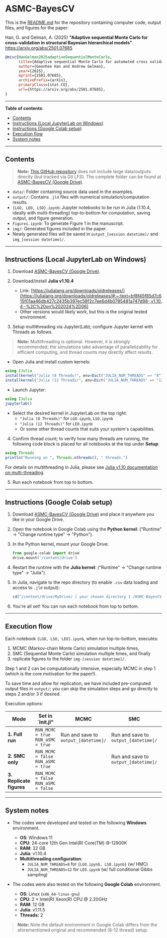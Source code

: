# ASMC-BayesCV

This is the [README.md](https://github.com/geonhee619/ASMC-BayesCV/blob/main/README.md) for the repository containing computer code, output files, and figures for the paper:

Han, G. and Gelman, A. (2025) **"Adaptive sequential Monte Carlo for cross-validation in structural Bayesian hierarchical models"**. <https://arxiv.org/abs/2501.07685>

```bibtex
@misc{HanGelman2025adaptiveSequentialMonteCarlo,
      title={Adaptive sequential Monte Carlo for automated cross validation in structural Bayesian hierarchical models}, 
      author={Geonhee Han and Andrew Gelman},
      year={2025},
      eprint={2501.07685},
      archivePrefix={arXiv},
      primaryClass={stat.CO},
      url={https://arxiv.org/abs/2501.07685}, 
}
```

---

**Table of contents**:
- [Contents](#contents)
- [Instructions (Local JupyterLab on Windows)](#instructions-local-jupyterlab-on-windows)
- [Instructions (Google Colab setup)](#instructions-google-colab-setup)
- [Execution flow](#execution-flow)
- [System notes](#system-notes)

---

## Contents

> **Note:** [This GitHub repository](https://github.com/geonhee619/ASMC-BayesCV) does not include large data/outputs directly (but tracked via Git LFS). The complete folder can be found at [ASMC-BayesCV (Google Drive)]().

- `data/`: Folder containing source data used in the examples.
- `output/`: Contains `.jld` files with numerical simulation/computation results.
- `{LGO, LEO, LSO}.ipynb`: Jupyter notebooks to be run in Julia (1.10.4, ideally with multi-threading) top-to-bottom for computation, saving output, and figure generation.
- `Figures.ipynb`: To generate Figure 1 in the manuscript.
- `img/`: Generated figures included in the paper.
- Newly generated files will be saved in  `output_[session datetime]/` and  `img_[session datetime]/`.

---

## Instructions (Local JupyterLab on Windows)

1. Download [ASMC-BayesCV (Google Drive)]().

2. Download/install **Julia v1.10.4**
   - Link: [https://julialang.org/downloads/oldreleases/](https://julialang.org/downloads/oldreleases/#:~:text=bf8f45f85d7c615f01aa46db427c2435b397ec58f2c7ee6d4b0785481a747d98-,v1.10.4,-%2C%20on%202024%2D06)
   - Other versions would likely work, but this is the original tested environment.

3. Setup multithreading via Jupyter(Lab); configure Jupyter kernel with Threads as follows.

> **Note:** Multithreading is optional. However, it is strongly recommended; the simulations take advantage of parallelizability for efficient computing, and thread counts may directly affect results.

   - Open Julia and install custom kernels:
   ```julia
   using IJulia
   installkernel("Julia (8 Threads)", env=Dict("JULIA_NUM_THREADS" => "8"))
   installkernel("Julia (12 Threads)", env=Dict("JULIA_NUM_THREADS" => "12"))
   ```

   - Launch Jupyter:
   ```julia
   using IJulia
   jupyterlab()
   ```

   - Select the desired kernel in JupyterLab on the top right:
     - `"Julia (8 Threads)"` for `LGO.ipynb`, `LSO.ipynb`
     - `"Julia (12 Threads)"` for `LEO.ipynb`
     - Or some other thread counts that suits your system's capabilities.

4. Confirm thread count; to verify how many threads are running, the following code block is placed for all notebooks at the top under **Setup**:

```julia
using Threads
println("Running on ", Threads.nthreads(), " threads.")
```

For details on multithreading in Julia, please see [Julia v1.10 documentation on multi-threading](https://docs.julialang.org/en/v1/manual/multi-threading/).

5. Run each notebook from top to bottom.

---

## Instructions (Google Colab setup)

1. Download [ASMC-BayesCV (Google Drive)]() and place it anywhere you like in your Google Drive.

2. Open the notebook in Google Colab using the **Python kernel**: ("Runtime" → "Change runtime type" → "Python").

3. In the Python kernel, mount your Google Drive:
   ```python
   from google.colab import drive
   drive.mount('/content/drive')
   ```

4. Restart the runtime with the **Julia kernel**: ("Runtime" → "Change runtime type" → "Julia").

5. In Julia, navigate to the repo directory (to enable `.csv` data loading and access to `.jld` output):
   ```julia
   cd("/content/drive/MyDrive/ [ your chosen directory ] /ASMC-BayesCV")
   ```

6. You're all set! You can run each notebook from top to bottom.

---

## Execution flow

Each notebook `{LGO, LSO, LEO}.ipynb`, when run top-to-bottom, executes:

1. MCMC (Markov-chain Monte Carlo) simulation multiple times,
2. SMC (Sequential Monte Carlo) simulation multiple times, and finally
3. replicate figures to the folder `img-[session datetime]/`.

Step 1 and 2 can be computationally intensive, especially MCMC in step 1 (which is the core motivation for the paper!).

To save time and allow for replication, we have included pre-computed output files in `output/`; you can skip the simulation steps and go directly to steps 2 and/or 3 if desired.

Execution options:

| Mode | Set in `Init.jl" | MCMC | SMC | Figures |
|------|-------|-----------------|----------------|-------------------|
| **1. Full run** | `RUN_MCMC = true`<br>`RUN_aSMC = true` | Run and save to `output_[datetime]/` | Run and save to `output_[datetime]/` | Replicate and save to `img_[datetime]/` |
| **2. SMC only** | `RUN_MCMC = false`<br>`RUN_aSMC = true` |  | Run and save to `output_[datetime]/` | Replicate and save to `img_[datetime]/` |
| **3. Replicate figures** | `RUN_MCMC = false`<br>`RUN_aSMC = false` |  |  | Replicate and save to `img_[datetime]/` |

---

## System notes

- The codes were developed and tested on the following **Windows** environment.

  - **OS**: Windows 11
  - **CPU**: 24-core 12th Gen Intel(R) Core(TM) i9-12900K
  - **RAM**: 32 GB
  - **Julia**: v1.10.4
  - **Multithreading configuration**:
    - `JULIA_NUM_THREADS=8` for `{LGO.ipynb, LSO.ipynb}` (w/ HMC)
    - `JULIA_NUM_THREADS=12` for `LEO.ipynb` (w/ full conditional Gibbs sampling)

- The codes were also tested on the following **Google Colab** environment.

  - **OS**: Linux (`x86_64-linux-gnu`)
  - **CPU**: 2 × Intel(R) Xeon(R) CPU @ 2.20GHz  
  - **RAM**: 12 GB
  - **Julia**: v1.11.5
  - **Threads:** 2

> **Note:** Note the default environment in Google Colab differs from the aforementioned original and recommended (8-12 thread) setup.

